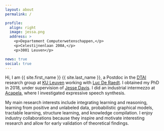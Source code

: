 ```yaml
---
layout: about
permalink: /

profile:
  align: right
  image: jessa.png
  address: >
    <p>Departement Computerwetenschappen,</p>
    <p>Celestijnenlaan 200A,</p>
    <p>3001 Leuven</p>

news: true
social: true
---
```


Hi, I am {{ site.first_name }} {{ site.last_name }}, a Postdoc in the [DTAI](https://dtai.cs.kuleuven.be/) research group at [KU Leuven](https://www.kuleuven.be/kuleuven/) working with [Luc De Raedt](https://wms.cs.kuleuven.be/people/lucderaedt). I obtained my PhD in 2018, under supervision of [Jesse Davis](https://people.cs.kuleuven.be/~jesse.davis/). I did an industrial intermezzo at [Acapela](https://www.acapela-group.com/), where I investigated expressive speech synthesis.

My main research interests include integrating learning and reasoning, learning from positive and unlabeled data, probabilistic graphical models, tractable learning, structure learning, and knowledge compilation. I enjoy industry collaborations because they inspire and motivate interesting research and allow for early validation of theoretical findings.

